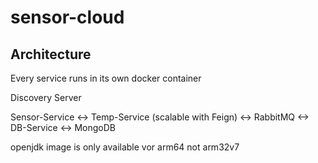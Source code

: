 # sensor-cloud

## Architecture

Every service runs in its own docker container 

Discovery Server

Sensor-Service <-> Temp-Service (scalable with Feign) <-> RabbitMQ <-> DB-Service <-> MongoDB

openjdk image is only available vor arm64 not arm32v7